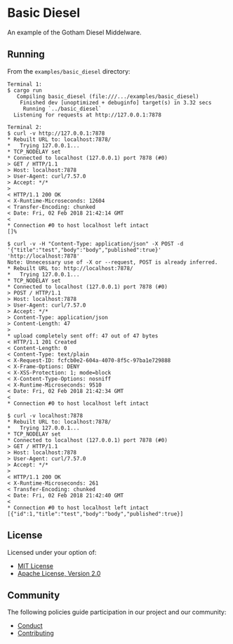 # Basic Diesel 

An example of the Gotham Diesel Middelware.

## Running

From the `examples/basic_diesel` directory:

```
Terminal 1:
$ cargo run
   Compiling basic_diesel (file:///.../examples/basic_diesel)
    Finished dev [unoptimized + debuginfo] target(s) in 3.32 secs
     Running `../basic_diesel`
  Listening for requests at http://127.0.0.1:7878

Terminal 2:
$ curl -v http://127.0.0.1:7878
* Rebuilt URL to: localhost:7878/
*   Trying 127.0.0.1...
* TCP_NODELAY set
* Connected to localhost (127.0.0.1) port 7878 (#0)
> GET / HTTP/1.1
> Host: localhost:7878
> User-Agent: curl/7.57.0
> Accept: */*
> 
< HTTP/1.1 200 OK
< X-Runtime-Microseconds: 12604
< Transfer-Encoding: chunked
< Date: Fri, 02 Feb 2018 21:42:14 GMT
< 
* Connection #0 to host localhost left intact
[]%

$ curl -v -H "Content-Type: application/json" -X POST -d '{"title":"test","body":"body","published":true}' 'http://localhost:7878'
Note: Unnecessary use of -X or --request, POST is already inferred.
* Rebuilt URL to: http://localhost:7878/
*   Trying 127.0.0.1...
* TCP_NODELAY set
* Connected to localhost (127.0.0.1) port 7878 (#0)
> POST / HTTP/1.1
> Host: localhost:7878
> User-Agent: curl/7.57.0
> Accept: */*
> Content-Type: application/json
> Content-Length: 47
> 
* upload completely sent off: 47 out of 47 bytes
< HTTP/1.1 201 Created
< Content-Length: 0
< Content-Type: text/plain
< X-Request-ID: fcfcb0e2-604a-4070-8f5c-97ba1e729888
< X-Frame-Options: DENY
< X-XSS-Protection: 1; mode=block
< X-Content-Type-Options: nosniff
< X-Runtime-Microseconds: 9510
< Date: Fri, 02 Feb 2018 21:42:34 GMT
< 
* Connection #0 to host localhost left intact

$ curl -v localhost:7878
* Rebuilt URL to: localhost:7878/
*   Trying 127.0.0.1...
* TCP_NODELAY set
* Connected to localhost (127.0.0.1) port 7878 (#0)
> GET / HTTP/1.1
> Host: localhost:7878
> User-Agent: curl/7.57.0
> Accept: */*
> 
< HTTP/1.1 200 OK
< X-Runtime-Microseconds: 261
< Transfer-Encoding: chunked
< Date: Fri, 02 Feb 2018 21:42:40 GMT
< 
* Connection #0 to host localhost left intact
[{"id":1,"title":"test","body":"body","published":true}]  
```

## License

Licensed under your option of:

* [MIT License](../../LICENSE-MIT)
* [Apache License, Version 2.0](../../LICENSE-APACHE)

## Community

The following policies guide participation in our project and our community:

* [Conduct](../../CONDUCT.md)
* [Contributing](../../CONTRIBUTING.md)